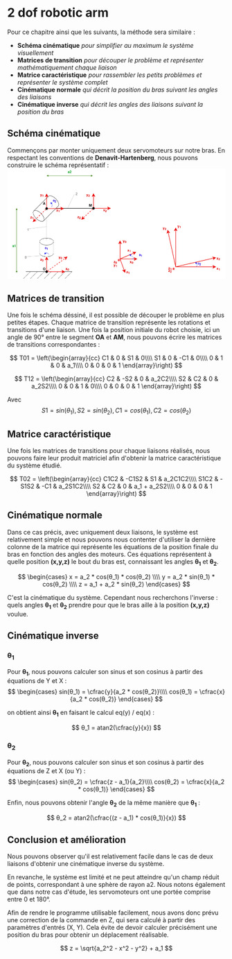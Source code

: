 # 2 dof robotic arm

Pour ce chapitre ainsi que les suivants, la méthode sera similaire :
- **Schéma cinématique** *pour simplifier au maximum le système visuellement*
- **Matrices de transition** *pour découper le problème et représenter mathématiquement chaque liaison*
- **Matrice caractéristique** *pour rassembler les petits problèmes et représenter le système complet*
- **Cinématique normale** *qui décrit la position du bras suivant les angles des liaisons*
- **Cinématique inverse** *qui décrit les angles des liaisons suivant la position du bras*

## Schéma cinématique
Commençons par monter uniquement deux servomoteurs sur notre bras. 
En respectant les conventions de **Denavit-Hartenberg**, nous pouvons construire le schéma représentatif :
![schema_2dof](images/2dof_luna_arm.drawio.png)

## Matrices de transition
Une fois le schéma déssiné, il est possible de découper le problème en plus petites étapes. Chaque matrice de transition représente les rotations et transitions d'une liaison. 
Une fois la position initiale du robot choisie, ici un angle de 90° entre le segment **OA** et **AM**, nous pouvons écrire les matrices de transitions correspondantes :

$$
T01 = 
\left(\begin{array}{cc}
C1 & 0 & S1 & 0\\\\
S1 & 0 & -C1 & 0\\\\
0 & 1 & 0 & a_1\\\\
0 & 0 & 0 & 1
\end{array}\right)
$$

$$
T12 = 
\left(\begin{array}{cc}
C2 & -S2 & 0 & a_2C2\\\\
S2 & C2 & 0 & a_2S2\\\\
0 & 0 & 1 & 0\\\\
0 & 0 & 0 & 1
\end{array}\right)
$$


Avec $$ S1 = sin(θ_1), S2 = sin(θ_2), C1 = cos(θ_1), C2 = cos(θ_2) $$

## Matrice caractéristique
Une fois les matrices de transitions pour chaque liaisons réalisés, nous pouvons faire leur produit matriciel afin d'obtenir la matrice caractéristique du système étudié. 

$$
T02 = 
\left(\begin{array}{cc}
C1C2 & -C1S2 & S1 & a_2C1C2\\\\
S1C2 & -S1S2 & -C1 & a_2S1C2\\\\
S2 & C2 & 0 & a_1 + a_2S2\\\\
0 & 0 & 0 & 1
\end{array}\right)
$$

## Cinématique normale
Dans ce cas précis, avec uniquement deux liaisons, le système est relativement simple et nous pouvons nous contenter d'utiliser la dernière colonne de la matrice qui représente les équations de la position finale du bras en fonction des angles des moteurs. Ces équations représentent à quelle position **(x,y,z)** le bout du bras est, connaissant les angles **θ<sub>1</sub>** et **θ<sub>2</sub>**. 

$$ 
\begin{cases}
    x = a_2 * cos(θ_1) * cos(θ_2) \\\\
    y = a_2 * sin(θ_1) * cos(θ_2) \\\\
    z = a_1 + a_2 * sin(θ_2)
\end{cases}
$$

C'est la cinématique du système. Cependant nous recherchons l'inverse : quels angles **θ<sub>1</sub>** et **θ<sub>2</sub>** prendre pour que le bras aille à la position **(x,y,z)** voulue.

## Cinématique inverse
### θ<sub>1</sub>
Pour **θ<sub>1</sub>**, nous pouvons calculer son sinus et son cosinus à partir des équations de Y et X :
$$
\begin{cases}
    sin(θ_1)  = \cfrac{y}{a_2 * cos(θ_2)}\\\\
    cos(θ_1) = \cfrac{x}{a_2 * cos(θ_2)}
\end{cases}
$$

on obtient ainsi **θ<sub>1</sub>** en faisant le calcul eq(y) / eq(x) :

$$
θ_1 = atan2(\cfrac{y}{x})
$$

### θ<sub>2</sub>
Pour **θ<sub>2</sub>**, nous pouvons calculer son sinus et son cosinus à partir des équations de Z et X (ou Y) :
$$
\begin{cases}
sin(θ_2) = \cfrac{z - a_1}{a_2}\\\\
cos(θ_2) = \cfrac{x}{a_2 * cos(θ_1)}
\end{cases}
$$


Enfin, nous pouvons obtenir l'angle **θ<sub>2</sub>** de la même manière que **θ<sub>1</sub>** :

$$
θ_2 = atan2(\cfrac{(z - a_1) * cos(θ_1)}{x})
$$

## Conclusion et amélioration
Nous pouvons observer qu'il est relativement facile dans le cas de deux liaisons d'obtenir une cinématique inverse du système. 

En revanche, le système est limité et ne peut atteindre qu'un champ réduit de points, correspondant à une sphère de rayon a2. 
Nous notons également que dans notre cas d'étude, les servomoteurs ont une portée comprise entre 0 et 180°.

Afin de rendre le programme utilisable facilement, nous avons donc prévu une correction de la commande en Z, qui sera calculé à partir des paramètres d'entrés (X, Y). Cela évite de devoir calculer précisément une position du bras pour obtenir un déplacement réalisable. 

$$
z = \sqrt{a_2^2 - x^2 - y^2} + a_1
$$



